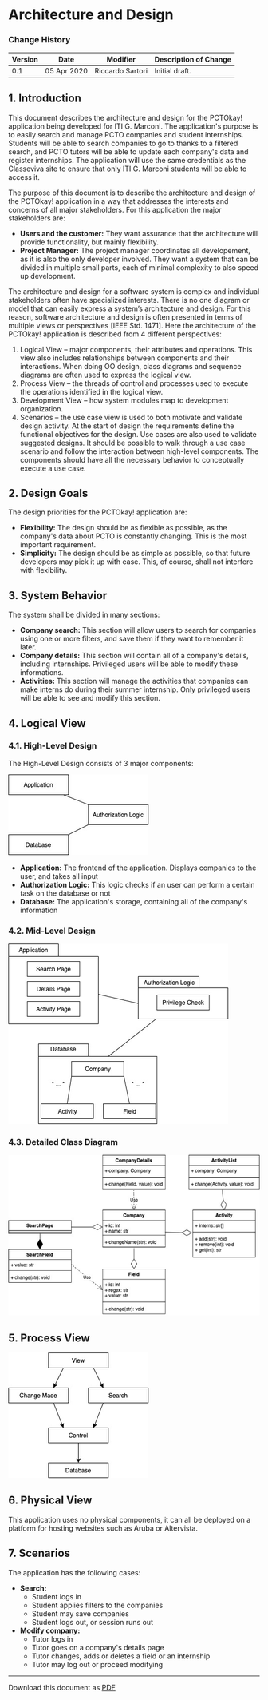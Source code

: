 # Architecture and Design

### Change History

| Version | Date        | Modifier         | Description of Change |
| ------- | ----------- | ---------------- | --------------------- |
| 0.1     | 05 Apr 2020 | Riccardo Sartori | Initial draft.        |

## 1. Introduction

This document describes the architecture and design for the PCTOkay! application being developed for ITI G. Marconi. The application's purpose is to easily search and manage PCTO companies and student internships. Students will be able to search companies to go to thanks to a filtered search, and PCTO tutors will be able to update each company's data and register internships. The application will use the same credentials as the Classeviva site to ensure that only ITI G. Marconi students will be able to access it.

The purpose of this document is to describe the architecture and design of the PCTOkay! application in a way that addresses the interests and concerns of all major stakeholders. For this application the major stakeholders are:

+ **Users and the customer:** They want assurance that the architecture will provide functionality, but mainly flexibility.
+ **Project Manager:** The project manager coordinates all developement, as it is also the only developer involved. They want a system that can be divided in multiple small parts, each of minimal complexity to also speed up development.

The architecture and design for a software system is complex and individual stakeholders often have specialized interests. There is no one diagram or model that can easily express a system’s architecture and design. For this reason, software architecture and design is often presented in terms of multiple views or perspectives [IEEE Std. 1471]. Here the architecture of the PCTOkay! application is described from 4 different perspectives:

1. Logical View – major components, their attributes and operations. This view also includes relationships between components and their interactions. When doing OO design, class diagrams and sequence diagrams are often used to express the logical view.
2. Process View – the threads of control and processes used to execute the operations identified in the logical view.
3. Development View – how system modules map to development organization. 
4. Scenarios – the use case view is used to both motivate and validate design activity. At the start of design the requirements define the functional objectives for the design. Use cases are also used to validate suggested designs. It should be possible to walk through a use case scenario and follow the interaction between high-level components. The components should have all the necessary behavior to conceptually execute a use case.

## 2. Design Goals

The design priorities for the PCTOkay! application are:

+ **Flexibility:** The design should be as flexible as possible, as the company's data about PCTO is constantly changing. This is the most important requirement.
+ **Simplicity:** The design should be as simple as possible, so that future developers may pick it up with ease. This, of course, shall not interfere with flexibility.

## 3. System Behavior

The system shall be divided in many sections:

+ **Company search:** This section will allow users to search for companies using one or more filters, and save them if they want to remember it later.
+ **Company details:** This section will contain all of a company's details, including internships. Privileged users will be able to modify these informations.
+ **Activities:** This section will manage the activities that companies can make interns do during their summer internship. Only privileged users will be able to see and modify this section.

## 4. Logical View

### 4.1. High-Level Design

The High-Level Design consists of 3 major components:

![High Level Design Diagram](img/architecture_and_design/high_level_design.jpg)

+ **Application:** The frontend of the application. Displays companies to the user, and takes all input
+ **Authorization Logic:** This logic checks if an user can perform a certain task on the database or not
+ **Database:** The application's storage, containing all of the company's information

### 4.2. Mid-Level Design

![Mid Level Design Diagram](img/architecture_and_design/mid_level_design.jpg)

### 4.3. Detailed Class Diagram

![Detailed Class Diagram](img/architecture_and_design/class_diagram_design.jpg)

## 5. Process View

![Process View Diagram](img/architecture_and_design/process_view.jpg)

## 6. Physical View

This application uses no physical components, it can all be deployed on a platform for hosting websites such as Aruba or Altervista.

## 7. Scenarios

The application has the following cases:

+ **Search:**
    + Student logs in
    + Student applies filters to the companies
    + Student may save companies
    + Student logs out, or session runs out
+ **Modify company:**
    + Tutor logs in
    + Tutor goes on a company's details page
    + Tutor changes, adds or deletes a field or an internship
    + Tutor may log out or proceed modifying

---

Download this document as [PDF](pdf/architecture_and_design.pdf)
